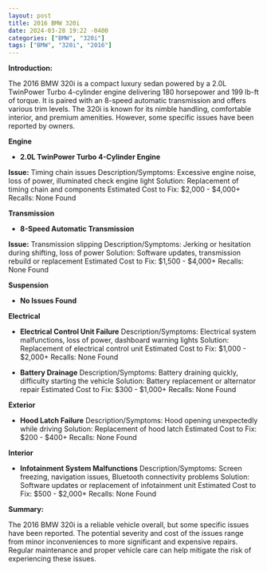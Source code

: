 ```yaml
---
layout: post
title: 2016 BMW 320i
date: 2024-03-28 19:22 -0400
categories: ["BMW", "320i"]
tags: ["BMW", "320i", "2016"]
---
```

**Introduction:**

The 2016 BMW 320i is a compact luxury sedan powered by a 2.0L TwinPower Turbo 4-cylinder engine delivering 180 horsepower and 199 lb-ft of torque. It is paired with an 8-speed automatic transmission and offers various trim levels. The 320i is known for its nimble handling, comfortable interior, and premium amenities. However, some specific issues have been reported by owners.

**Engine**

* **2.0L TwinPower Turbo 4-Cylinder Engine**

**Issue:** Timing chain issues
Description/Symptoms: Excessive engine noise, loss of power, illuminated check engine light
Solution: Replacement of timing chain and components
Estimated Cost to Fix: $2,000 - $4,000+
Recalls: None Found

**Transmission**

* **8-Speed Automatic Transmission**

**Issue:** Transmission slipping
Description/Symptoms: Jerking or hesitation during shifting, loss of power
Solution: Software updates, transmission rebuild or replacement
Estimated Cost to Fix: $1,500 - $4,000+
Recalls: None Found

**Suspension**

* **No Issues Found**

**Electrical**

* **Electrical Control Unit Failure**
Description/Symptoms: Electrical system malfunctions, loss of power, dashboard warning lights
Solution: Replacement of electrical control unit
Estimated Cost to Fix: $1,000 - $2,000+
Recalls: None Found

* **Battery Drainage**
Description/Symptoms: Battery draining quickly, difficulty starting the vehicle
Solution: Battery replacement or alternator repair
Estimated Cost to Fix: $300 - $1,000+
Recalls: None Found

**Exterior**

* **Hood Latch Failure**
Description/Symptoms: Hood opening unexpectedly while driving
Solution: Replacement of hood latch
Estimated Cost to Fix: $200 - $400+
Recalls: None Found

**Interior**

* **Infotainment System Malfunctions**
Description/Symptoms: Screen freezing, navigation issues, Bluetooth connectivity problems
Solution: Software updates or replacement of infotainment unit
Estimated Cost to Fix: $500 - $2,000+
Recalls: None Found

**Summary:**

The 2016 BMW 320i is a reliable vehicle overall, but some specific issues have been reported. The potential severity and cost of the issues range from minor inconveniences to more significant and expensive repairs. Regular maintenance and proper vehicle care can help mitigate the risk of experiencing these issues.
